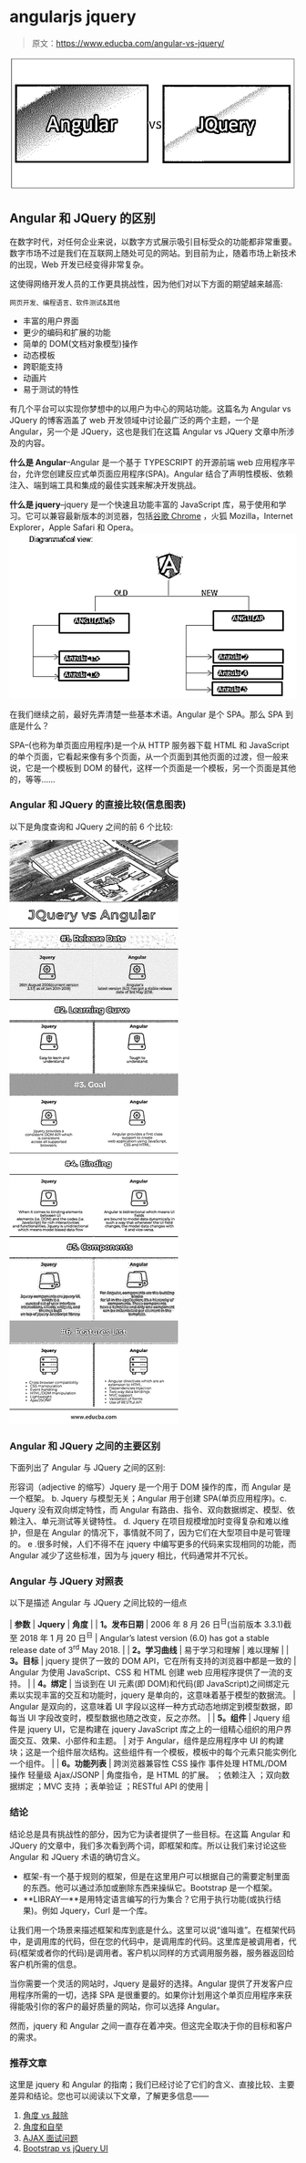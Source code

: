 # angularjs jquery

> 原文：<https://www.educba.com/angular-vs-jquery/>

![Angular vs JQuery](img/06bd9351060b9684bcaf85c2f3aed3ab.png)



## Angular 和 JQuery 的区别

在数字时代，对任何企业来说，以数字方式展示吸引目标受众的功能都非常重要。数字市场不过是我们在互联网上随处可见的网站。到目前为止，随着市场上新技术的出现，Web 开发已经变得非常复杂。

这使得网络开发人员的工作更具挑战性，因为他们对以下方面的期望越来越高:

<small>网页开发、编程语言、软件测试&其他</small>

*   丰富的用户界面
*   更少的编码和扩展的功能
*   简单的 DOM(文档对象模型)操作
*   动态模板
*   跨职能支持
*   动画片
*   易于测试的特性

有几个平台可以实现你梦想中的以用户为中心的网站功能。这篇名为 Angular vs JQuery 的博客涵盖了 web 开发领域中讨论最广泛的两个主题，一个是 Angular，另一个是 JQuery，这也是我们在这篇 Angular vs JQuery 文章中所涉及的内容。

**什么是 Angular**–Angular 是一个基于 TYPESCRIPT 的开源前端 web 应用程序平台，允许您创建反应式单页面应用程序(SPA)。Angular 结合了声明性模板、依赖注入、端到端工具和集成的最佳实践来解决开发挑战。

**什么是 jquery**–jquery 是一个快速且功能丰富的 JavaScript 库，易于使用和学习。它可以兼容最新版本的浏览器，包括[谷歌 Chrome](https://www.educba.com/google-now-assistant/) ，火狐 Mozilla，Internet Explorer，Apple Safari 和 Opera。![angular.js](img/7e90497245aa867e1281d97d216112d5.png)



在我们继续之前，最好先弄清楚一些基本术语。Angular 是个 SPA。那么 SPA 到底是什么？

SPA–(也称为单页面应用程序)是一个从 HTTP 服务器下载 HTML 和 JavaScript 的单个页面，它看起来像有多个页面，从一个页面到其他页面的过渡，但一般来说，它是一个模板到 DOM 的替代，这样一个页面是一个模板，另一个页面是其他的，等等……

### Angular 和 JQuery 的直接比较(信息图表)

以下是角度查询和 JQuery 之间的前 6 个比较:

![Angular vs JQuery](img/cd1b7e62c8121a1d2a0b20954cb678d4.png)



### Angular 和 JQuery 之间的主要区别

下面列出了 Angular 与 JQuery 之间的区别:

形容词（adjective 的缩写）Jquery 是一个用于 DOM 操作的库，而 Angular 是一个框架。
b. Jquery 与模型无关；Angular 用于创建 SPA(单页应用程序)。c. Jquery 没有双向绑定特性，而 Angular 有路由、指令、双向数据绑定、模型、依赖注入、单元测试等关键特性。
d. Jquery 在项目规模增加时变得复杂和难以维护，但是在 Angular 的情况下，事情就不同了，因为它们在大型项目中是可管理的。
e .很多时候，人们不得不在 jquery 中编写更多的代码来实现相同的功能，而 Angular 减少了这些标准，因为与 jquery 相比，代码通常并不冗长。

### Angular 与 JQuery 对照表

以下是描述 Angular 与 JQuery 之间比较的一组点

| **参数** | **Jquery** | **角度** |
| **1。发布日期** | 2006 年 8 月 26 日<sup>日</sup>(当前版本 3.3.1)截至 2018 年 1 月 20 日<sup>日</sup> | Angular’s latest version (6.0) has got a stable release date of 3<sup>rd</sup> May 2018. |
| **2。学习曲线** | 易于学习和理解 | 难以理解 |
| **3。目标** | jquery 提供了一致的 DOM API，它在所有支持的浏览器中都是一致的 | Angular 为使用 JavaScript、CSS 和 HTML 创建 web 应用程序提供了一流的支持。 |
| **4。绑定** | 当谈到在 UI 元素(即 DOM)和代码(即 JavaScript)之间绑定元素以实现丰富的交互和功能时，jquery 是单向的，这意味着基于模型的数据流。 | Angular 是双向的，这意味着 UI 字段以这样一种方式动态地绑定到模型数据，即每当 UI 字段改变时，模型数据也随之改变，反之亦然。 |
| **5。组件** | Jquery 组件是 jquery UI，它是构建在 jquery JavaScript 库之上的一组精心组织的用户界面交互、效果、小部件和主题。 | 对于 Angular，组件是应用程序中 UI 的构建块；这是一个组件层次结构。这些组件有一个模板，模板中的每个元素只能实例化一个组件。 |
| **6。功能列表** | 跨浏览器兼容性
CSS 操作
事件处理
HTML/DOM 操作
轻量级
Ajax/JSONP | 角度指令，是 HTML 的扩展。
；依赖注入
；双向数据绑定
；MVC 支持
；表单验证
；RESTful API 的使用 |

### 结论

结论总是具有挑战性的部分，因为它为读者提供了一些目标。在这篇 Angular 和 JQuery 的文章中，我们多次看到两个词，即框架和库。所以让我们来讨论这些 Angular 和 JQuery 术语的确切含义。

*   框架-有一个基于规则的框架，但是在这里用户可以根据自己的需要定制里面的东西。他可以通过添加或删除东西来操纵它。Bootstrap 是一个框架。
*   **LIBRAY—**是用特定语言编写的行为集合？它用于执行功能(或执行结果)。例如 Jquery，Curl 是一个库。

让我们用一个场景来描述框架和库到底是什么。这里可以说“谁叫谁”。在框架代码中，是调用库的代码，但在您的代码中，是调用库的代码。这里库是被调用者，代码(框架或者你的代码)是调用者。客户机以同样的方式调用服务器，服务器返回给客户机所需的信息。

当你需要一个灵活的网站时，Jquery 是最好的选择。Angular 提供了开发客户应用程序所需的一切，选择 SPA 是很重要的。如果你计划用这个单页应用程序来获得能吸引你的客户的最好质量的网站，你可以选择 Angular。

然而，jquery 和 Angular 之间一直存在着冲突。但这完全取决于你的目标和客户的需求。

### 推荐文章

这里是 jquery 和 Angular 的指南；我们已经讨论了它们的含义、直接比较、主要差异和结论。您也可以阅读以下文章，了解更多信息——

1.  [角度 vs 敲除](https://www.educba.com/angular-vs-knockout/)
2.  [角度和自举](https://www.educba.com/angular-vs-bootstrap/)
3.  [AJAX 面试问题](https://www.educba.com/ajax-interview-questions/)
4.  [Bootstrap vs jQuery UI](https://www.educba.com/bootstrap-vs-jquery-ui/)





